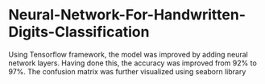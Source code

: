# Neural-Network-For-Handwritten-Digits-Classification
 Using Tensorflow framework, the model was improved by adding neural network layers.
 Having done this, the accuracy was improved from 92% to 97%.
 The confusion matrix was further visualized using seaborn library
